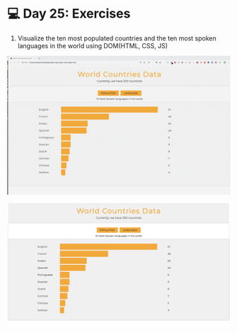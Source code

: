 # 💻 Day 25: Exercises


1. Visualize the ten most populated countries and the ten most spoken languages in the world using DOM(HTML, CSS, JS)

![Bar Graph](https://github.com/Asabeneh/30-Days-Of-JavaScript/blob/master/images/projects/dom_min_project_bar_graph_day_5.1.gif)

![Bar Graph](https://github.com/Asabeneh/30-Days-Of-JavaScript/blob/master/images/projects/dom_min_project_bar_graph_day_5.1.png)

